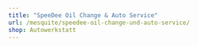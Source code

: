 ```yaml
---
title: "SpeeDee Oil Change & Auto Service"
url: /mesquite/speedee-oil-change-und-auto-service/
shop: Autowerkstatt
---
```

